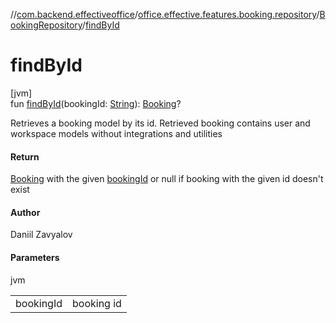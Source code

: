 //[com.backend.effectiveoffice](../../../index.md)/[office.effective.features.booking.repository](../index.md)/[BookingRepository](index.md)/[findById](find-by-id.md)

# findById

[jvm]\
fun [findById](find-by-id.md)(bookingId: [String](https://kotlinlang.org/api/latest/jvm/stdlib/kotlin/-string/index.html)): [Booking](../../office.effective.model/-booking/index.md)?

Retrieves a booking model by its id. Retrieved booking contains user and workspace models without integrations and utilities

#### Return

[Booking](../../office.effective.model/-booking/index.md) with the given [bookingId](find-by-id.md) or null if booking with the given id doesn't exist

#### Author

Daniil Zavyalov

#### Parameters

jvm

| | |
|---|---|
| bookingId | booking id |
